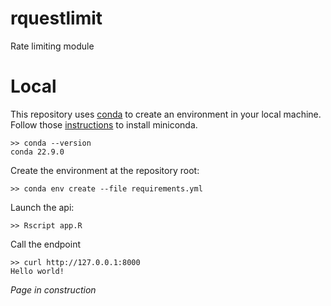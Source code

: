 # rquestlimit

Rate limiting module

# Local

This repository uses [conda](https://docs.conda.io/en/latest/miniconda.html) to create an environment in your local machine. Follow those [instructions](https://docs.conda.io/projects/conda/en/latest/user-guide/install/index.html) to install miniconda.

```
>> conda --version
conda 22.9.0 
```

Create the environment at the repository root:

```
>> conda env create --file requirements.yml
```

Launch the api:

```    
>> Rscript app.R
```

Call the endpoint
```
>> curl http://127.0.0.1:8000
Hello world!
```

*Page in construction*
